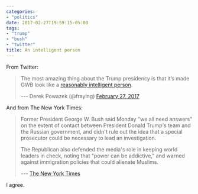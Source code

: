 ```yaml
---
categories:
- "politics"
date: 2017-02-27T19:59:15-05:00
tags:
- "trump"
- "bush"
- "twitter"
title: An intelligent person
---
```

From Twitter:

> The most amazing thing about the Trump presidency is that it’s made GWB look like a [reasonably intelligent person](https://t.co/yNxi8Vyzck).
> 
> --- Derek Powazek (@fraying) [February 27, 2017](https://twitter.com/fraying/status/836345663931613184)

And from The New York Times:

> Former President George W. Bush said Monday "we all need answers" on the extent of contact between President Donald Trump's team and the Russian government, and didn't rule out the idea that a special prosecutor could be necessary to lead an investigation.
> 
> The Republican also defended the media's role in keeping world leaders in check, noting that "power can be addictive," and warned against immigration policies that could alienate Muslims.
> 
> --- [The New York Times](https://www.nytimes.com/aponline/2017/02/27/us/politics/ap-us-bush-trump.html)

I agree.
